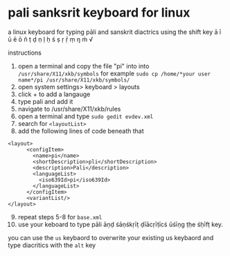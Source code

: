 # pali sanksrit keyboard for linux

a linux keyboard for typing pāli and sanskrit diactrics using the shift key ā ī ū ē ō ñ ṭ ḍ ṇ ḷ ḥ ś ṣ ṛ ṝ ṃ ŋ ṁ √

instructions
1. open a terminal and copy the file "pi" into into `/usr/share/X11/xkb/symbols` for example
`sudo cp /home/*your user name*/pi /usr/share/X11/xkb/symbols/`
2. open system settings> keyboard > layouts 
3. click + to add a langauge
4. type pali and add it
5. navigate to /usr/share/X11/xkb/rules
6. open a terminal and type
  `sudo gedit evdev.xml`
7. search for `<layoutList>`
8. add the following lines of code beneath that
````
<layout>
      <configItem>
        <name>pi</name>
        <shortDescription>pli</shortDescription>
        <description>Pali</description>
        <languageList>
          <iso639Id>pi</iso639Id>
        </languageList>
      </configItem>
      <variantList/>
</layout>
````
9. repeat steps 5-8 for `base.xml`
10. use your keboard to type pāli āṇḍ śāṇśkṛīṭ ḍīācṛīṭīcś ūśīṇg ṭḥe śḥīfṭ key. 

you can use the `us` keybaord to overwrite your existing us keybaord and type diacritics with the `alt` key 
